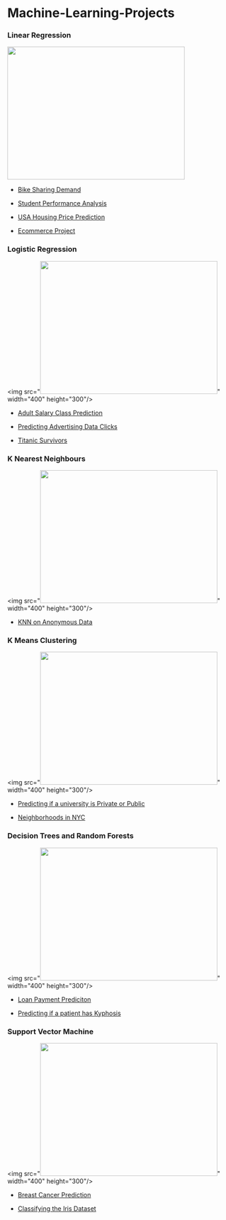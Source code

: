 # Machine-Learning-Projects

### Linear Regression

<img src="https://slideplayer.com/slide/6053182/20/images/10/Simple+Linear+Regression+Model.jpg" width="400" height="300"/>

* [Bike Sharing Demand](https://github.com/Akarsh654/Machine-Learning-Projects/blob/master/Linear%20Regression/Bike%20Sharing%20Demand%20Kaggle%20Challenge/Bike%20Sharing%20Demand%20Kaggle%20Challenge.R) 

* [Student Performance Analysis](https://github.com/Akarsh654/Machine-Learning-Projects/blob/master/Linear%20Regression/Student%20Perfomance%20Analysis/linearreg.R)

* [USA Housing Price Prediction](https://github.com/Akarsh654/Machine-Learning-Projects/blob/master/Linear%20Regression/USA%20housing%20prices%20prediction/USA%20Housing%20Prices%20Prediction.ipynb)

* [Ecommerce Project](https://github.com/Akarsh654/Machine-Learning-Projects/blob/master/Linear%20Regression/Ecommerce/Ecommerce%20Project.ipynb)


### Logistic Regression

<img src="<img src="https://slideplayer.com/slide/6053182/20/images/10/Simple+Linear+Regression+Model.jpg" width="400" height="300"/>" width="400" height="300"/>

* [Adult Salary Class Prediction](https://github.com/Akarsh654/Machine-Learning-Projects/blob/master/Logistic%20Regression/Adult%20Salary-Class%20Prediction/Adult_SalaryClass_Prediction.R)

* [Predicting Advertising Data Clicks](https://github.com/Akarsh654/Machine-Learning-Projects/blob/master/Logistic%20Regression/Advertising%20Data/Advertising%20Data%20.ipynb)

* [Titanic Survivors](https://github.com/Akarsh654/Machine-Learning-Projects/blob/master/Logistic%20Regression/Titanic%20Survivors%20Kaggle%20Challenge/Titanic_Survivors.ipynb)


### K Nearest Neighbours

<img src="<img src="https://miro.medium.com/max/1182/1*U9dOThJUekSHmdXrsSbr_A.png" width="400" height="300"/>" width="400" height="300"/>

* [KNN on Anonymous Data](https://github.com/Akarsh654/Machine-Learning-Projects/blob/master/K%20Nearest%20Neighbors/KNN%20on%20anonymous%20data/K%20Nearest%20Neighbors%20on%20anonymous%20data.ipynb)

### K Means Clustering

<img src="<img src="https://thatware.co/wp-content/uploads/2020/04/k-mean-clustering-1.png" width="400" height="300"/>" width="400" height="300"/>

* [Predicting if a university is Private or Public](https://github.com/Akarsh654/Machine-Learning-Projects/blob/master/K%20Means%20Clustering/Predicting%20if%20a%20university%20is%20Public%20or%20Private/Predicting%20if%20a%20university%20is%20Private%20or%20Public.ipynb)

* [Neighborhoods in NYC](https://github.com/Akarsh654/Machine-Learning-Projects/blob/master/K%20Means%20Clustering/IBM%20Labs/Neighborhoods-New-York-py-v2.0.ipynb)

### Decision Trees and Random Forests

<img src="<img src="https://static.javatpoint.com/tutorial/machine-learning/images/random-forest-algorithm.png" width="400" height="300"/>" width="400" height="300"/>
 
* [Loan Payment Prediciton](https://github.com/Akarsh654/Machine-Learning-Projects/blob/master/Decision%20Trees%20and%20Random%20Forests/Loan%20Payment%20Prediction/Loan%20Payment%20Prediction%20.ipynb)

* [Predicting if a patient has Kyphosis](https://github.com/Akarsh654/Machine-Learning-Projects/blob/master/Decision%20Trees%20and%20Random%20Forests/Predicting%20Kyphosis%20Kaggle%20Challenge/Kyphosis%20Prediction.ipynb)

### Support Vector Machine

<img src="<img src="https://static.packt-cdn.com/products/9781787125933/graphics/B07030_03_09.jpg" width="400" height="300"/>" width="400" height="300"/>

* [Breast Cancer Prediction](https://github.com/Akarsh654/Machine-Learning-Projects/blob/master/Support%20Vector%20Machine/Breast%20Cancer%20Classification/Breast%20Cancer%20Classification%20using%20SVM.ipynb)

* [Classifying the Iris Dataset](https://github.com/Akarsh654/Machine-Learning-Projects/blob/master/Support%20Vector%20Machine/Classifying%20the%20Iris%20Dataset/Classifying%20the%20Iris%20Dataset%20using%20SVM.ipynb)

